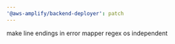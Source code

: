 ```yaml
---
'@aws-amplify/backend-deployer': patch
---
```


make line endings in error mapper regex os independent
